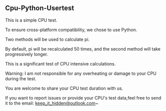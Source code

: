 ## Cpu-Python-Usertest

This is a simple CPU test.

To ensure cross-platform compatibility, we chose to use Python.

Two methods will be used to calculate pi.

By default, pi will be recalculated 50 times, and the second method will take progressively longer.

This is a significant test of CPU intensive calculations.

Warning: I am not responsible for any overheating or damage to your CPU during the test.

You are welcome to share your CPU test duration with us.

If you want to report issues or provide your CPU's test data,feel free to send it to the email: keep_it_hidden@outlook.com~
